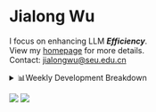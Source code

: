 #  Jialong Wu

I focus on enhancing LLM ***Efficiency***.<br>
View my [homepage](https://callanwu.github.io/) for more details. <br>
Contact: jialongwu@seu.edu.cn

<details><summary>📊Weekly Development Breakdown</summary>

<!--START_SECTION:waka-->

```txt
From: 13 January 2025 - To: 20 January 2025

Total Time: 18 hrs 51 mins

Python       11 hrs 44 mins  ███████████████▓░░░░░░░░░   62.26 %
Bash         2 hrs 15 mins   ███░░░░░░░░░░░░░░░░░░░░░░   11.97 %
Other        1 hr 48 mins    ██▒░░░░░░░░░░░░░░░░░░░░░░   09.63 %
HTML         1 hr 5 mins     █▒░░░░░░░░░░░░░░░░░░░░░░░   05.83 %
Markdown     54 mins         █▒░░░░░░░░░░░░░░░░░░░░░░░   04.79 %
```

<!--END_SECTION:waka-->

[![wakatime](https://wakatime.com/badge/user/c6720b29-9431-4a60-bc9d-e1fb2b6bd65f.svg)](https://wakatime.com/@c6720b29-9431-4a60-bc9d-e1fb2b6bd65f)
</details>

[![](https://img.shields.io/badge/Google%20Scholar-4385FE.svg?&color=d6d6d6&style=flat-square&logo=google-scholar)](https://scholar.google.com/citations?user=6eg2m4YAAAAJ)
![](https://komarev.com/ghpvc/?username=callanwu)

